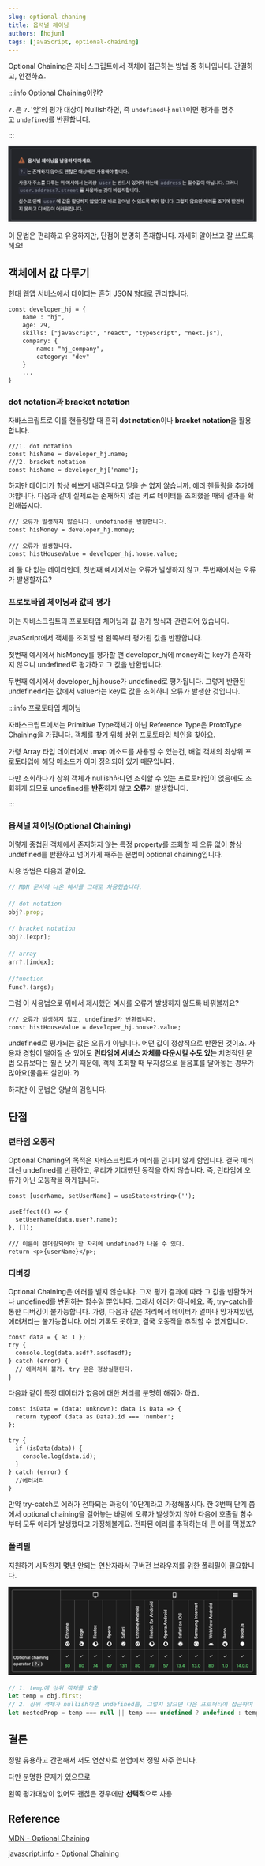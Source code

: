 ```yaml
---
slug: optional-chaning
title: 옵셔널 체이닝
authors: [hojun]
tags: [javaScript, optional-chaining]
---
```


Optional Chaining은 자바스크립트에서 객체에 접근하는 방법 중 하나입니다. 간결하고, 안전하죠.

:::info Optional Chaining이란?

`?.`은 `?.`'앞’의 평가 대상이 Nullish하면, 즉 `undefined`나 `null`이면 평가를 멈추고 `undefined`를 반환합니다.

:::

![스크린샷 2022-11-25 오전 9.36.15.png](1.png)

이 문법은 편리하고 유용하지만, 단점이 분명히 존재합니다. 자세히 알아보고 잘 쓰도록 해요!

<!--truncate-->

## 객체에서 값 다루기

현대 웹앱 서비스에서 데이터는 흔히 JSON 형태로 관리합니다.

```tsx
const developer_hj = {
    name : "hj",
    age: 29,
    skills: ["javaScript", "react", "typeScript", "next.js"],
    company: {
        name: "hj_company",
        category: "dev"
    }
    ...
}
```

### dot notation과 bracket notation

자바스크립트로 이를 핸들링할 때 흔히 **dot notation**이나 **bracket notation**을 활용합니다.

```tsx
///1. dot notation
const hisName = developer_hj.name;
///2. bracket notation
const hisName = developer_hj['name'];
```

하지만 데이터가 항상 예쁘게 내려온다고 믿을 순 없지 않습니까. 에러 핸들링을 추가해야합니다. 다음과 같이 실제로는 존재하지 않는 키로 데이터를 조회했을 때의 결과를 확인해봅시다.

```tsx
/// 오류가 발생하지 않습니다. undefined를 반환합니다.
const hisMoney = developer_hj.money;

/// 오류가 발생합니다.
const histHouseValue = developer_hj.house.value;
```

왜 둘 다 없는 데이터인데, 첫번째 예시에서는 오류가 발생하지 않고, 두번째에서는 오류가 발생할까요?

### 프로토타입 체이닝과 값의 평가

이는 자바스크립트의 프로토타입 체이닝과 값 평가 방식과 관련되어 있습니다.

javaScript에서 객체를 조회할 땐 왼쪽부터 평가된 값을 반환합니다.

첫번째 예시에서 hisMoney를 평가할 땐 developer_hj에 money라는 key가 존재하지 않으니 undefined로 평가하고 그 값을 반환합니다.

두번째 예시에서 developer_hj.house가 undefined로 평가됩니다. 그렇게 반환된 undefined라는 값에서 value라는 key로 값을 조회하니 오류가 발생한 것입니다.

:::info 프로토타입 체이닝

자바스크립트에서는 Primitive Type객체가 아닌 Reference Type은 ProtoType Chaining을 가집니다.
객체를 찾기 위해 상위 프로토타입 체인을 찾아요.

가령 Array 타입 데이터에서 .map 메소드를 사용할 수 있는건, 배열 객체의 최상위 프로토타입에 해당 메소드가 이미 정의되어 있기 때문입니다.

다만 조회하다가 상위 객체가 nullish하다면 조회할 수 있는 프로토타입이 없음에도 조회하게 되므로 undefined를 **반환**하지 않고 **오류**가 발생합니다.

:::

### 옵셔널 체이닝(Optional Chaining)

이렇게 중첩된 객체에서 존재하지 않는 특정 property를 조회할 때 오류 없이 항상 undefined를 반환하고 넘어가게 해주는 문법이 optional chaining입니다.

사용 방법은 다음과 같아요.

```js
// MDN 문서에 나온 예시를 그대로 차용했습니다.

// dot notation
obj?.prop;

// bracket notation
obj?.[expr];

// array
arr?.[index];

//function
func?.(args);
```

그럼 이 사용법으로 위에서 제시했던 예시를 오류가 발생하지 않도록 바꿔볼까요?

```tsx
/// 오류가 발생하지 않고, undefined가 반환됩니다.
const histHouseValue = developer_hj.house?.value;
```

undefined로 평가되는 값은 오류가 아닙니다. 어떤 값이 정상적으로 반환된 것이죠. 사용자 경험이 떨어질 순 있어도 **런타임에 서비스 자체를 다운시킬 수도 있는** 치명적인 문법 오류보다는 훨씬 낫기 때문에, 객체 조회할 때 무지성으로 물음표를 달아놓는 경우가 많아요(물음표 살인마..?)

하지만 이 문법은 양날의 검입니다.

## 단점

### 런타임 오동작

Optional Chaning의 목적은 자바스크립트가 에러를 던지지 않게 함입니다. 결국 에러 대신 undefined를 반환하고, 우리가 기대했던 동작을 하지 않습니다. 즉, 런타임에 오류가 아닌 오동작을 하게됩니다.

```tsx
const [userName, setUserName] = useState<string>('');

useEffect(() => {
  setUserName(data.user?.name);
}, []);

/// 이름이 렌더링되어야 할 자리에 undefined가 나올 수 있다.
return <p>{userName}</p>;
```

### 디버깅

Optional Chaining은 에러를 뱉지 않습니다. 그저 평가 결과에 따라 그 값을 반환하거나 undefined를 반환하는 함수일 뿐입니다. 그래서 에러가 아니에요. 즉, try-catch를 통한 디버깅이 불가능합니다. 가령, 다음과 같은 처리에서 데이터가 얼마나 망가져있던, 에러처리는 불가능합니다. 에러 기록도 못하고, 결국 오동작을 추적할 수 없게합니다.

```tsx
const data = { a: 1 };
try {
  console.log(data.asdf?.asdfasdf);
} catch (error) {
  // 에러처리 불가. try 문은 정상실행된다.
}
```

다음과 같이 특정 데이터가 없음에 대한 처리를 분명히 해줘야 하죠.

```tsx
const isData = (data: unknown): data is Data => {
  return typeof (data as Data).id === 'number';
};

try {
  if (isData(data)) {
    console.log(data.id);
  }
} catch (error) {
  //에러처리
}
```

만약 try-catch로 에러가 전파되는 과정이 10단계라고 가정해봅시다. 한 3번째 단계 쯤에서 optional chaining을 걸어놓는 바람에 오류가 발생하지 않아 다음에 호출될 함수부터 모두 에러가 발생했다고 가정해볼게요. 전파된 에러를 추적하는데 큰 애를 먹겠죠?

### 폴리필

지원하기 시작한지 몇년 안되는 연산자라서 구버전 브라우져를 위한 폴리필이 필요합니다.

![브라우져 지원](2.png)

```js
// 1. temp에 상위 객체를 호출
let temp = obj.first;
// 2. 상위 객체가 nullish하면 undefined를, 그렇지 않으면 다음 프로퍼티에 접근하여 반환
let nestedProp = temp === null || temp === undefined ? undefined : temp.second;
```

## 결론

정말 유용하고 간편해서 저도 연산자로 현업에서 정말 자주 씁니다.

다만 분명한 문제가 있으므로

왼쪽 평가대상이 없어도 괜찮은 경우에만 **선택적**으로 사용

## Reference

[MDN - Optional Chaining](https://developer.mozilla.org/ko/docs/Web/JavaScript/Reference/Operators/Optional_chaining)

[javascript.info - Optional Chaining](https://ko.javascript.info/optional-chaining)
